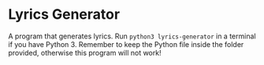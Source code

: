 # Lyrics Generator
A program that generates lyrics. Run `python3 lyrics-generator` in a terminal if you have Python 3. Remember to keep the Python file inside the folder provided, otherwise this program will not work!
